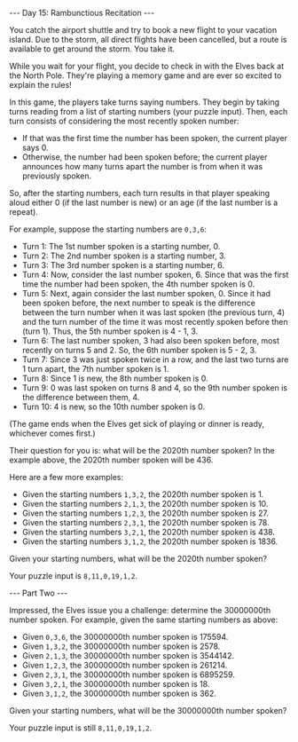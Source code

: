 --- Day 15: Rambunctious Recitation ---

You catch the airport shuttle and try to book a new flight to your vacation
island. Due to the storm, all direct flights have been cancelled, but a route
is available to get around the storm. You take it.

While you wait for your flight, you decide to check in with the Elves back at
the North Pole. They're playing a memory game and are ever so excited to
explain the rules!

In this game, the players take turns saying numbers. They begin by taking turns
reading from a list of starting numbers (your puzzle input). Then, each turn
consists of considering the most recently spoken number:

 - If that was the first time the number has been spoken, the current player
   says 0.
 - Otherwise, the number had been spoken before; the current player announces
   how many turns apart the number is from when it was previously spoken.

So, after the starting numbers, each turn results in that player speaking aloud
either 0 (if the last number is new) or an age (if the last number is a
repeat).

For example, suppose the starting numbers are `0,3,6`:

 - Turn 1: The 1st number spoken is a starting number, 0.
 - Turn 2: The 2nd number spoken is a starting number, 3.
 - Turn 3: The 3rd number spoken is a starting number, 6.
 - Turn 4: Now, consider the last number spoken, 6. Since that was the first
   time the number had been spoken, the 4th number spoken is 0.
 - Turn 5: Next, again consider the last number spoken, 0. Since it had been
   spoken before, the next number to speak is the difference between the turn
   number when it was last spoken (the previous turn, 4) and the turn number of
   the time it was most recently spoken before then (turn 1). Thus, the 5th
   number spoken is 4 - 1, 3.
 - Turn 6: The last number spoken, 3 had also been spoken before, most recently
   on turns 5 and 2. So, the 6th number spoken is 5 - 2, 3.
 - Turn 7: Since 3 was just spoken twice in a row, and the last two turns are 1
   turn apart, the 7th number spoken is 1.
 - Turn 8: Since 1 is new, the 8th number spoken is 0.
 - Turn 9: 0 was last spoken on turns 8 and 4, so the 9th number spoken is the
   difference between them, 4.
 - Turn 10: 4 is new, so the 10th number spoken is 0.

(The game ends when the Elves get sick of playing or dinner is ready, whichever
comes first.)

Their question for you is: what will be the 2020th number spoken? In the
example above, the 2020th number spoken will be 436.

Here are a few more examples:

 - Given the starting numbers `1,3,2`, the 2020th number spoken is 1.
 - Given the starting numbers `2,1,3`, the 2020th number spoken is 10.
 - Given the starting numbers `1,2,3`, the 2020th number spoken is 27.
 - Given the starting numbers `2,3,1`, the 2020th number spoken is 78.
 - Given the starting numbers `3,2,1`, the 2020th number spoken is 438.
 - Given the starting numbers `3,1,2`, the 2020th number spoken is 1836.

Given your starting numbers, what will be the 2020th number spoken?

Your puzzle input is `8,11,0,19,1,2`.

--- Part Two ---

Impressed, the Elves issue you a challenge: determine the 30000000th number
spoken. For example, given the same starting numbers as above:

 - Given `0,3,6`, the 30000000th number spoken is 175594.
 - Given `1,3,2`, the 30000000th number spoken is 2578.
 - Given `2,1,3`, the 30000000th number spoken is 3544142.
 - Given `1,2,3`, the 30000000th number spoken is 261214.
 - Given `2,3,1`, the 30000000th number spoken is 6895259.
 - Given `3,2,1`, the 30000000th number spoken is 18.
 - Given `3,1,2`, the 30000000th number spoken is 362.

Given your starting numbers, what will be the 30000000th number spoken?

Your puzzle input is still `8,11,0,19,1,2`.
